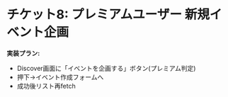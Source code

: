 # チケット8: プレミアムユーザー 新規イベント企画

**実装プラン:**
- Discover画面に「イベントを企画する」ボタン(プレミアム判定)
- 押下→イベント作成フォームへ
- 成功後リスト再fetch